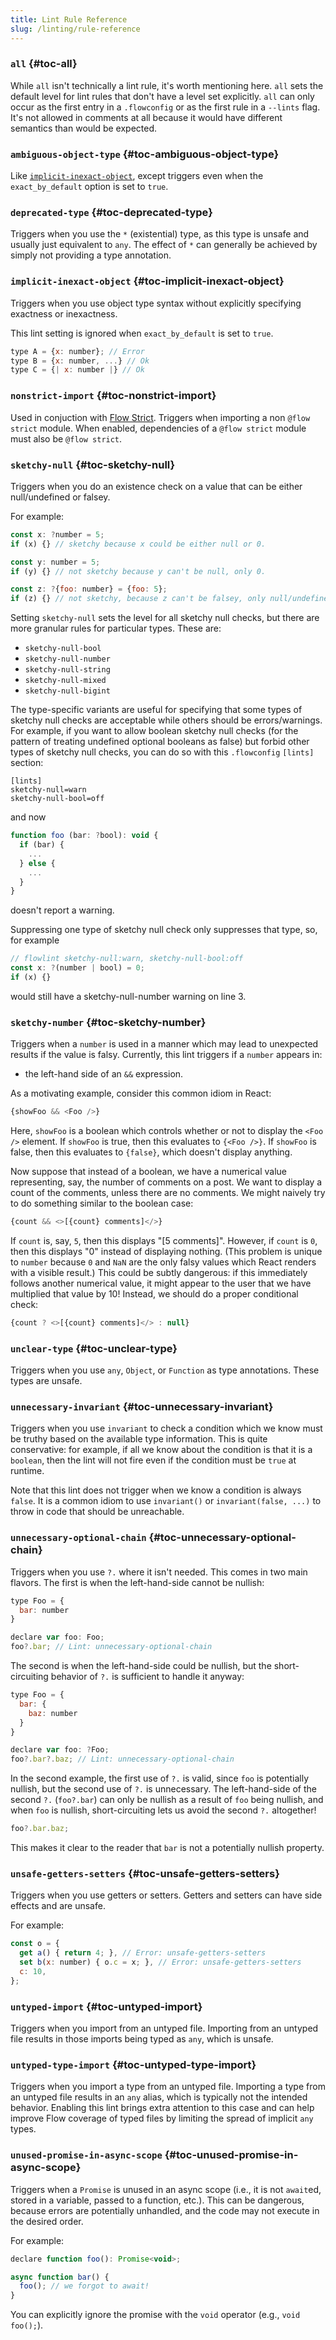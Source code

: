 ```yaml
---
title: Lint Rule Reference
slug: /linting/rule-reference
---
```


### `all` {#toc-all}
While `all` isn't technically a lint rule, it's worth mentioning here. `all` sets the default
level for lint rules that don't have a level set explicitly. `all` can only
occur as the first entry in a `.flowconfig` or as the first rule in a `--lints`
flag. It's not allowed in comments at all because it would have different
semantics than would be expected.

### `ambiguous-object-type` {#toc-ambiguous-object-type}
Like [`implicit-inexact-object`](#toc-implicit-inexact-object), except triggers even when the `exact_by_default` option is set to `true`.

### `deprecated-type` {#toc-deprecated-type}
Triggers when you use the `*` (existential) type, as this type is unsafe and usually just equivalent to `any`.
The effect of `*` can generally be achieved by simply not providing a type annotation.

### `implicit-inexact-object` {#toc-implicit-inexact-object}
Triggers when you use object type syntax without explicitly specifying exactness or inexactness.

This lint setting is ignored when `exact_by_default` is set to `true`.

```js flow-check
type A = {x: number}; // Error
type B = {x: number, ...} // Ok
type C = {| x: number |} // Ok
```

### `nonstrict-import` {#toc-nonstrict-import}
Used in conjuction with [Flow Strict](../../strict/). Triggers when importing a non `@flow strict` module. When enabled, dependencies of a `@flow strict` module must also be `@flow strict`.

### `sketchy-null` {#toc-sketchy-null}
Triggers when you do an existence check on a value that can be either null/undefined or falsey.

For example:
```js flow-check
const x: ?number = 5;
if (x) {} // sketchy because x could be either null or 0.

const y: number = 5;
if (y) {} // not sketchy because y can't be null, only 0.

const z: ?{foo: number} = {foo: 5};
if (z) {} // not sketchy, because z can't be falsey, only null/undefined.
```

Setting `sketchy-null` sets the level for all sketchy null checks, but there are more granular rules for particular types. These are:
* `sketchy-null-bool`
* `sketchy-null-number`
* `sketchy-null-string`
* `sketchy-null-mixed`
* `sketchy-null-bigint`

The type-specific variants are useful for specifying that some types of sketchy null checks are acceptable while others should be errors/warnings. For example, if you want to allow boolean sketchy null checks (for the pattern of treating undefined optional booleans as false) but forbid other types of sketchy null checks, you can do so with this `.flowconfig` `[lints]` section:
```
[lints]
sketchy-null=warn
sketchy-null-bool=off
```
and now
```js
function foo (bar: ?bool): void {
  if (bar) {
    ...
  } else {
    ...
  }
}
```
doesn't report a warning.

Suppressing one type of sketchy null check only suppresses that type, so, for example
```js flow-check
// flowlint sketchy-null:warn, sketchy-null-bool:off
const x: ?(number | bool) = 0;
if (x) {}
```
would still have a sketchy-null-number warning on line 3.

### `sketchy-number` {#toc-sketchy-number}
Triggers when a `number` is used in a manner which may lead to unexpected results if the value is falsy.
Currently, this lint triggers if a `number` appears in:
* the left-hand side of an `&&` expression.

As a motivating example, consider this common idiom in React:

```js
{showFoo && <Foo />}
```

Here, `showFoo` is a boolean which controls whether or not to display the `<Foo />` element. If `showFoo` is true, then this evaluates to `{<Foo />}`. If `showFoo` is false, then this evaluates to `{false}`, which doesn't display anything.

Now suppose that instead of a boolean, we have a numerical value representing, say, the number of comments on a post. We want to display a count of the comments, unless there are no comments. We might naively try to do something similar to the boolean case:

```js
{count && <>[{count} comments]</>}
```

If `count` is, say, `5`, then this displays "[5 comments]". However, if `count` is `0`, then this displays "0" instead of displaying nothing. (This problem is unique to `number` because `0` and `NaN` are the only falsy values which React renders with a visible result.) This could be subtly dangerous: if this immediately follows another numerical value, it might appear to the user that we have multiplied that value by 10! Instead, we should do a proper conditional check:

```js
{count ? <>[{count} comments]</> : null}
```

### `unclear-type` {#toc-unclear-type}
Triggers when you use `any`, `Object`, or `Function` as type annotations. These
types are unsafe.

### `unnecessary-invariant` {#toc-unnecessary-invariant}
Triggers when you use `invariant` to check a condition which we know must be truthy based on the available type information. This is quite conservative: for example, if all we know about the condition is that it is a `boolean`, then the lint will not fire even if the condition must be `true` at runtime.

Note that this lint does not trigger when we know a condition is always `false`. It is a common idiom to use `invariant()` or `invariant(false, ...)` to throw in code that should be unreachable.

### `unnecessary-optional-chain` {#toc-unnecessary-optional-chain}

Triggers when you use `?.` where it isn't needed. This comes in two main flavors. The first is when the left-hand-side cannot be nullish:

```js flow-check
type Foo = {
  bar: number
}

declare var foo: Foo;
foo?.bar; // Lint: unnecessary-optional-chain
```

The second is when the left-hand-side could be nullish, but the short-circuiting behavior of `?.` is sufficient to handle it anyway:

```js flow-check
type Foo = {
  bar: {
    baz: number
  }
}

declare var foo: ?Foo;
foo?.bar?.baz; // Lint: unnecessary-optional-chain
```

In the second example, the first use of `?.` is valid, since `foo` is potentially nullish, but the second use of `?.` is unnecessary. The left-hand-side of the second `?.` (`foo?.bar`) can only be nullish as a result of `foo` being nullish, and when `foo` is nullish, short-circuiting lets us avoid the second `?.` altogether!

```js
foo?.bar.baz;
```

This makes it clear to the reader that `bar` is not a potentially nullish property.

### `unsafe-getters-setters` {#toc-unsafe-getters-setters}
Triggers when you use getters or setters. Getters and setters can have side
effects and are unsafe.

For example:

```js flow-check
const o = {
  get a() { return 4; }, // Error: unsafe-getters-setters
  set b(x: number) { o.c = x; }, // Error: unsafe-getters-setters
  c: 10,
};
```

### `untyped-import` {#toc-untyped-import}
Triggers when you import from an untyped file. Importing from an untyped file
results in those imports being typed as `any`, which is unsafe.

### `untyped-type-import` {#toc-untyped-type-import}
Triggers when you import a type from an untyped file. Importing a type from an
untyped file results in an `any` alias, which is typically not the intended behavior.
Enabling this lint brings extra attention to this case and can help improve Flow
coverage of typed files by limiting the spread of implicit `any` types.

### `unused-promise-in-async-scope` {#toc-unused-promise-in-async-scope}
Triggers when a `Promise` is unused in an async scope (i.e., it is not `await`ed, stored in a variable, passed to a function, etc.). This can be dangerous, because errors are potentially unhandled, and the code may not execute in the desired order.

For example:

```js flow-check
declare function foo(): Promise<void>;

async function bar() {
  foo(); // we forgot to await!
}
```

You can explicitly ignore the promise with the `void` operator (e.g., `void foo();`).

